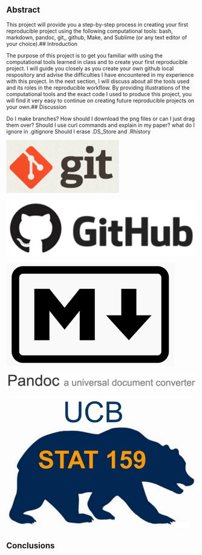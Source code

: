 ## Abstract

This project will provide you a step-by-step process in creating your first reproducible project using the following computational tools: bash, markdown, pandoc, git,, github, Make, and Sublime (or any text editor of your choice).## Introduction

The purpose of this project is to get you familiar with using the computational tools learned in class and to create your first reproducible project. I will guide you closely as you create your own github local respository and advise the difficulties I have encountered in my experience with this project. In the next section, I will discuss about all the tools used and its roles in the reproducible workflow. By providing illustrations of the computational tools and the exact code I used to produce this project, you will find it very easy to continue on creating future reproducible projects on your own.## Discussion

Do I make branches?
How should I download the png files or can I just drag them over? Should I use curl commands and explain in my paper?
what do I ignore in .gitignore
Should I erase .DS_Store and .Rhistory

![Git Logo](../images/git-logo.png)

![Github Logo](../images/github-logo.png)

![Markdown Logo](../images/markdown-logo.png)

![Pandoc Logo](../images/pandoc-logo.png)

![Stat-159 Logo](../images/stat159-logo.png)


## Conclusions